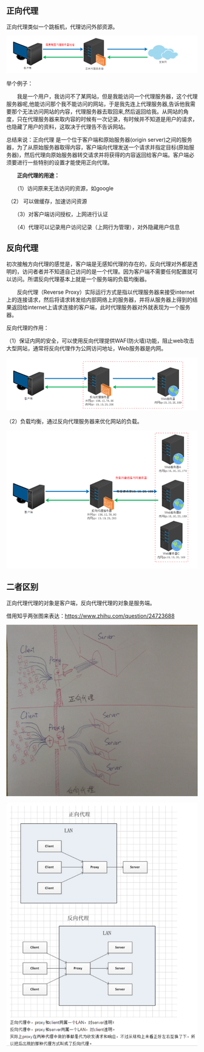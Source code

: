 ## 正向代理

正向代理类似一个跳板机，代理访问外部资源。

![image-20200115093114811](image-20200115093114811.png)

举个例子：

　　我是一个用户，我访问不了某网站，但是我能访问一个代理服务器，这个代理服务器呢,他能访问那个我不能访问的网站，于是我先连上代理服务器,告诉他我需要那个无法访问网站的内容，代理服务器去取回来,然后返回给我。从网站的角度，只在代理服务器来取内容的时候有一次记录，有时候并不知道是用户的请求，也隐藏了用户的资料，这取决于代理告不告诉网站。

总结来说：正向代理 是一个位于客户端和原始服务器(origin server)之间的服务器，为了从原始服务器取得内容，客户端向代理发送一个请求并指定目标(原始服务器)，然后代理向原始服务器转交请求并将获得的内容返回给客户端。客户端必须要进行一些特别的设置才能使用正向代理。

　　**正向代理的用途：**

　　（1）访问原来无法访问的资源，如google

​       （2） 可以做缓存，加速访问资源

　　（3）对客户端访问授权，上网进行认证

　　（4）代理可以记录用户访问记录（上网行为管理），对外隐藏用户信息

## 反向代理

初次接触方向代理的感觉是，客户端是无感知代理的存在的，反向代理对外都是透明的，访问者者并不知道自己访问的是一个代理。因为客户端不需要任何配置就可以访问。所谓反向代理基本上就是一个服务端的负载均衡器。

　　反向代理（Reverse Proxy）实际运行方式是指以代理服务器来接受internet上的连接请求，然后将请求转发给内部网络上的服务器，并将从服务器上得到的结果返回给internet上请求连接的客户端，此时代理服务器对外就表现为一个服务器。

反向代理的作用：

（1）保证内网的安全，可以使用反向代理提供WAF(防火墙)功能，阻止web攻击大型网站，通常将反向代理作为公网访问地址，Web服务器是内网。

![image-20200115093314458](image-20200115093314458.png)

（2）负载均衡，通过反向代理服务器来优化网站的负载。

![image-20200115093351747](image-20200115093351747.png)

## 二者区别

正向代理代理的对象是客户端，反向代理代理的对象是服务端。

借用知乎两张图来表达：https://www.zhihu.com/question/24723688

![image-20200115093439710](image-20200115093439710.png)

![image-20200115093511929](image-20200115093511929.png)